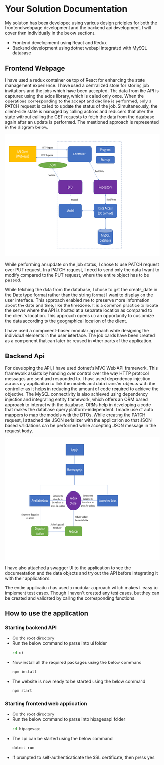 Your Solution Documentation
===========================

My solution has been developed using various design priciples for both the frontend webpage development and the backend api development. I will cover then individually in the below sections.

* Frontend developmemt using React and Redux
* Backend development using dotnet webapi integrated with MySQL database

## Frontend Webpage
I have used a redux container on top of React for enhancing the state management experience. I have used a centralized store for storing job invitations and the jobs which have been accepted. The data from the API is captured using the axios library, which is called only once. When the operations corresponding to the accept and decline is performed, only a PATCH request is called to update the status of the job. Simultaneously, the client-side state is managed by calling actions and reducers that alter the state without calling the GET requests to fetch the data from the database again after an update is performed. The mentioned approach is represented in the diagram below.

<img src="images/api.PNG" height="400">

While performing an update on the job status, I chose to use PATCH request over PUT request. In a PATCH request, I need to send only the data I want to modify compared to the PUT request, where the entire object has to be passed. 

While fetching the data from the database, I chose to get the create_date in the Date type format rather than the string format I want to display on the user interface. This approach enabled me to preserve more information about the date and time, like the timezone. It is a common practice to locate the server where the API is hosted at a separate location as compared to the client's location. This approach opens up an opportunity to customize the data according to the geographical location of the client.

I have used a component-based modular approach while designing the individual elements in the user interface. The job cards have been created as a component that can later be reused in other parts of the application.

## Backend Api
For developing the API, I have used dotnet's MVC Web API framework. This framework assists by handing over control over the way HTTP protocol messages are sent and responded to. I have used dependency injection across my application to link the models and data transfer objects with the controller as it helps in reducing the amount of code required to achieve the objective. The MySQL connectivity is also achieved using dependency injection and integrating entity framework, which offers an ORM based approach to interact with the database. ORMs help in developing a code that makes the database query platform-independent. I made use of auto mappers to map the models with the DTOs. While creating the PATCH request, I attached the JSON serializer with the application so that JSON based validations can be performed while accepting JSON message in the request body.

<img src="images/web.PNG" height="400">

I have also attached a swagger UI to the application to see the documentation and the data objects and try out the API before integrating it with their applications.

The entire application has used a modular approach which makes it easy to implement test cases. Though I haven't created any test cases, but they can be created and validated by calling the corresponding functions.

## How to use the application
### Starting backend API
* Go the root directory
* Run the below command to parse into ui folder
    ```sh
    cd ui
    ```
* Now install all the required packages using the below command
    ```sh
    npm install
    ```
* The website is now ready to be started using the below command
    ```sh
    npm start
    ```
### Starting frontend web application
* Go the root directory
* Run the below command to parse into hipagesapi folder
    ```sh
    cd hipagesapi
    ```
* The api can be started using the below command
    ```sh
    dotnet run
    ```
* If prompted to self-authenticaticate the SSL certificate, then press yes
